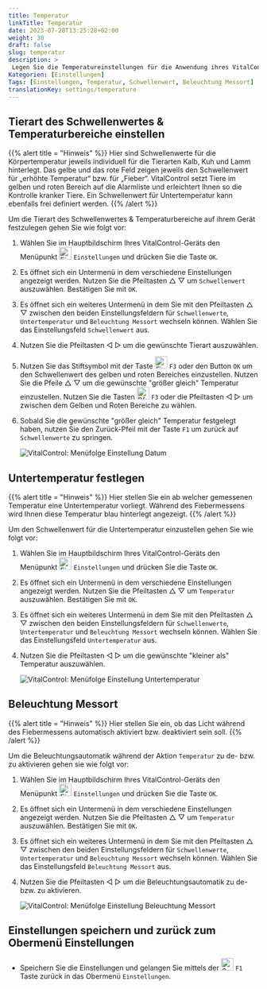 ```yaml
---
title: Temperatur
linkTitle: Temperatur
date: 2023-07-28T13:25:28+02:00
weight: 30
draft: false
slug: temperatur
description: >
 Legen Sie die Temperatureinstellungen für die Anwendung ihres VitalControl Gerät fest.
Kategorien: [Einstellungen]
Tags: [Einstellungen, Temperatur, Schwellenwert, Beleuchtung Messort]
translationKey: settings/temperature
---
```

## Tierart des Schwellenwertes & Temperaturbereiche einstellen
{{% alert title = "Hinweis" %}}
Hier sind Schwellenwerte für die Körpertemperatur jeweils individuell für die Tierarten Kalb, Kuh und Lamm hinterlegt. Das gelbe und das rote Feld zeigen jeweils den Schwellenwert für „erhöhte Temperatur“ bzw. für „Fieber“. VitalControl setzt Tiere im gelben und roten Bereich auf die Alarmliste und erleichtert Ihnen so die Kontrolle kranker Tiere. Ein Schwellenwert für Untertemperatur kann ebenfalls frei definiert werden.
{{% /alert %}}

Um die Tierart des Schwellenwertes & Temperaturbereiche auf ihrem Gerät festzulegen gehen Sie wie folgt vor:

1. Wählen Sie im Hauptbildschirm Ihres VitalControl-Geräts den Menüpunkt <img src="/icons/gear.svg" width="25" align="bottom" alt="Einstellungen" /> `Einstellungen` und drücken Sie die Taste `OK`.

2. Es öffnet sich ein Untermenü in dem verschiedene Einstellungen angezeigt werden. Nutzen Sie die Pfeiltasten △ ▽ um `Schwellenwert` auszuwählen. Bestätigen Sie mit `OK`.

3. Es öffnet sich ein weiteres Untermenü in dem Sie mit den Pfeiltasten △ ▽ zwischen den beiden Einstellungsfeldern für `Schwellenwerte`, `Untertemperatur` und `Beleuchtung Messort` wechseln können. Wählen Sie das Einstellungsfeld `Schwellenwert` aus.

4. Nutzen Sie die Pfeiltasten ◁ ▷ um die gewünschte Tierart auszuwählen.

5. Nutzen Sie das Stiftsymbol mit der Taste <img src="/icons/edit.svg" width="25" align="bottom" alt="Einstellungen" /> `F3` oder den Button `OK` um den Schwellenwert des gelben und roten Bereiches einzustellen. Nutzen Sie die Pfeile △ ▽ um die gewünschte "größer gleich" Temperatur einzustellen. Nutzen Sie die Tasten <img src="/icons/arrow.svg" width="25" align="bottom" alt="Pfeil" /> `F3` oder die Pfeiltasten ◁ ▷ um zwischen dem Gelben und Roten Bereiche zu wählen.

6. Sobald Sie die gewünschte "größer gleich" Temperatur festgelegt haben, nutzen Sie den Zurück-Pfeil mit der Taste `F1` um zurück auf `Schwellenwerte` zu springen.

    ![VitalControl: Menüfolge Einstellung Datum](../bilder/schwellenwert.png "Datum einstellen")

## Untertemperatur festlegen
{{% alert title = "Hinweis" %}}
Hier stellen Sie ein ab welcher gemessenen Temperatur eine Untertemperatur vorliegt. Während des Fiebermessens wird Ihnen diese Temperatur blau hinterlegt angezeigt.
{{% /alert %}}

Um den Schwellenwert für die Untertemperatur einzustellen gehen Sie wie folgt vor:

1. Wählen Sie im Hauptbildschirm Ihres VitalControl-Geräts den Menüpunkt <img src="/icons/gear.svg" width="25" align="bottom" alt="Einstellungen" /> `Einstellungen` und drücken Sie die Taste `OK`.

2. Es öffnet sich ein Untermenü in dem verschiedene Einstellungen angezeigt werden. Nutzen Sie die Pfeiltasten △ ▽ um `Temperatur` auszuwählen. Bestätigen Sie mit `OK`.

3. Es öffnet sich ein weiteres Untermenü in dem Sie mit den Pfeiltasten △ ▽ zwischen den beiden Einstellungsfeldern für `Schwellenwerte`, `Untertemperatur` und `Beleuchtung Messort` wechseln können. Wählen Sie das Einstellungsfeld `Untertemperatur` aus.

4. Nutzen Sie die Pfeiltasten ◁ ▷ um die gewünschte "kleiner als" Temperatur auszuwählen.

    ![VitalControl: Menüfolge Einstellung Untertemperatur](../bilder/untertemperatur.png "Untertemperatur einstellen")

## Beleuchtung Messort
{{% alert title = "Hinweis" %}}
Hier stellen Sie ein, ob das Licht während des Fiebermessens automatisch aktiviert bzw. deaktiviert sein soll.
{{% /alert %}}

Um die Beleuchtungsautomatik während der Aktion `Temperatur` zu de- bzw. zu aktivieren gehen sie wie folgt vor:

1. Wählen Sie im Hauptbildschirm Ihres VitalControl-Geräts den Menüpunkt <img src="/icons/gear.svg" width="25" align="bottom" alt="Einstellungen" /> `Einstellungen` und drücken Sie die Taste `OK`.

2. Es öffnet sich ein Untermenü in dem verschiedene Einstellungen angezeigt werden. Nutzen Sie die Pfeiltasten △ ▽ um `Temperatur` auszuwählen. Bestätigen Sie mit `OK`.

3. Es öffnet sich ein weiteres Untermenü in dem Sie mit den Pfeiltasten △ ▽ zwischen den beiden Einstellungsfeldern für `Schwellenwerte`, `Untertemperatur` und `Beleuchtung Messort` wechseln können. Wählen Sie das Einstellungsfeld `Beleuchtung Messort` aus.

4. Nutzen Sie die Pfeiltasten ◁ ▷ um die Beleuchtungsautomatik zu de- bzw. zu aktivieren.

    ![VitalControl: Menüfolge Einstellung Beleuchtung Messort](../bilder/beleuchtung.png "Beleuchtung Messort einstellen")

## Einstellungen speichern und zurück zum Obermenü Einstellungen

- Speichern Sie die Einstellungen und gelangen Sie mittels der <img src="/icons/save-return.svg" width="25" align="bottom" alt="Speichern und zurück" /> `F1` Taste zurück in das Obermenü `Einstellungen`.
